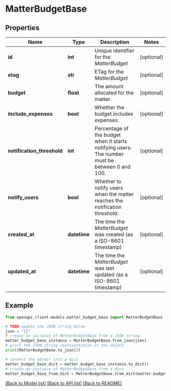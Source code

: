 # MatterBudgetBase


## Properties

Name | Type | Description | Notes
------------ | ------------- | ------------- | -------------
**id** | **int** | Unique identifier for the *MatterBudget* | [optional] 
**etag** | **str** | ETag for the *MatterBudget* | [optional] 
**budget** | **float** | The amount allocated for the matter. | [optional] 
**include_expenses** | **bool** | Whether the budget includes expenses. | [optional] 
**notification_threshold** | **int** | Percentage of the budget when it starts notifying users. The number must be between 0 and 100. | [optional] 
**notify_users** | **bool** | Whether to notify users when the matter reaches the notification threshold. | [optional] 
**created_at** | **datetime** | The time the *MatterBudget* was created (as a ISO-8601 timestamp) | [optional] 
**updated_at** | **datetime** | The time the *MatterBudget* was last updated (as a ISO-8601 timestamp) | [optional] 

## Example

```python
from openapi_client.models.matter_budget_base import MatterBudgetBase

# TODO update the JSON string below
json = "{}"
# create an instance of MatterBudgetBase from a JSON string
matter_budget_base_instance = MatterBudgetBase.from_json(json)
# print the JSON string representation of the object
print(MatterBudgetBase.to_json())

# convert the object into a dict
matter_budget_base_dict = matter_budget_base_instance.to_dict()
# create an instance of MatterBudgetBase from a dict
matter_budget_base_from_dict = MatterBudgetBase.from_dict(matter_budget_base_dict)
```
[[Back to Model list]](../README.md#documentation-for-models) [[Back to API list]](../README.md#documentation-for-api-endpoints) [[Back to README]](../README.md)


